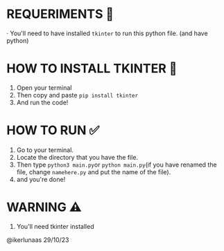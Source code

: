 # REQUERIMENTS 🔧
· You'll need to have installed `tkinter` to run this python file.
(and have python)

# HOW TO INSTALL TKINTER 📜
1. Open your terminal
2. Then copy and paste `pip install tkinter`
3. And run the code!

# HOW TO RUN ✅
1. Go to your terminal.
2. Locate the directory that you have the file.
3. Then type `python3 main.py`or `python main.py`(if you have renamed the file, change `namehere.py` and put the name of the file).
4. and you're done!

# WARNING ⚠️
1. You'll need tkinter installed

@ikerlunaas 29/10/23
